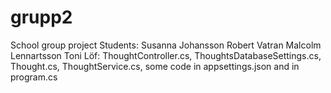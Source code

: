 # grupp2
School group project
Students:
Susanna Johansson
Robert Vatran
Malcolm Lennartsson
Toni Löf: ThoughtController.cs, ThoughtsDatabaseSettings.cs, Thought.cs, ThoughtService.cs, some code in appsettings.json and in program.cs
